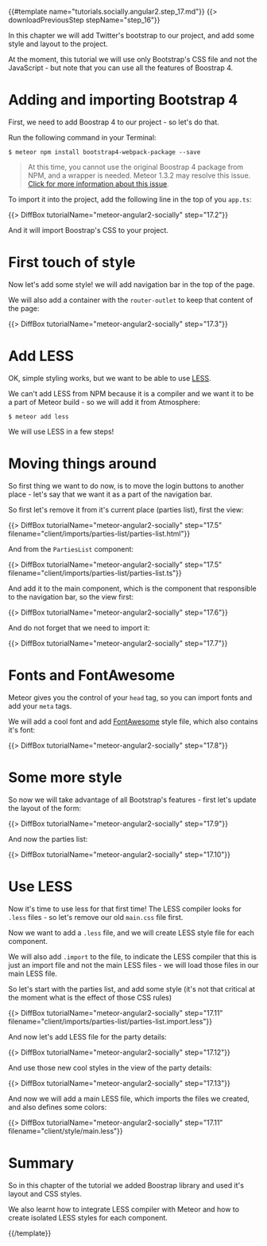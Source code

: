 {{#template name="tutorials.socially.angular2.step_17.md"}}
{{> downloadPreviousStep stepName="step_16"}}

In this chapter we will add Twitter's bootstrap to our project, and add some style and layout to the project.

At the moment, this tutorial we will use only Bootstrap's CSS file and not the JavaScript - but note that you can use all the features of Boostrap 4.

# Adding and importing Bootstrap 4

First, we need to add Boostrap 4 to our project - so let's do that.

Run the following command in your Terminal:

    $ meteor npm install bootstrap4-webpack-package --save

> At this time, you cannot use the original Boostrap 4 package from NPM, and a wrapper is needed. Meteor 1.3.2 may resolve this issue. [Click for more information about this issue](https://github.com/meteor/meteor/issues/6098).

To import it into the project, add the following line in the top of you `app.ts`:

{{> DiffBox tutorialName="meteor-angular2-socially" step="17.2"}}

And it will import Boostrap's CSS to your project.

# First touch of style

Now let's add some style! we will add navigation bar in the top of the page.

We will also add a container with the `router-outlet` to keep that content of the page:

{{> DiffBox tutorialName="meteor-angular2-socially" step="17.3"}}

# Add LESS

OK, simple styling works, but we want to be able to use [LESS](http://lesscss.org/).

We can't add LESS from NPM because it is a compiler and we want it to be a part of Meteor build - so we will add it from Atmosphere:

    $ meteor add less

We will use LESS in a few steps!

# Moving things around

So first thing we want to do now, is to move the login buttons to another place - let's say that we want it as a part of the navigation bar.

So first let's remove it from it's current place (parties list), first the view:

{{> DiffBox tutorialName="meteor-angular2-socially" step="17.5" filename="client/imports/parties-list/parties-list.html"}}

And from the `PartiesList` component:

{{> DiffBox tutorialName="meteor-angular2-socially" step="17.5" filename="client/imports/parties-list/parties-list.ts"}}

And add it to the main component, which is the component that responsible to the navigation bar, so the view first:

{{> DiffBox tutorialName="meteor-angular2-socially" step="17.6"}}

And do not forget that we need to import it:

{{> DiffBox tutorialName="meteor-angular2-socially" step="17.7"}}

# Fonts and FontAwesome

Meteor gives you the control of your `head` tag, so you can import fonts and add your `meta` tags.

We will add a cool font and add [FontAwesome](https://fortawesome.github.io/Font-Awesome/) style file, which also contains it's font:

{{> DiffBox tutorialName="meteor-angular2-socially" step="17.8"}}

# Some more style

So now we will take advantage of all Bootstrap's features - first let's update the layout of the form:

{{> DiffBox tutorialName="meteor-angular2-socially" step="17.9"}}

And now the parties list:

{{> DiffBox tutorialName="meteor-angular2-socially" step="17.10"}}

# Use LESS

Now it's time to use less for that first time! The LESS compiler looks for `.less` files - so let's remove our old `main.css` file first.

Now we want to add a `.less` file, and we will create LESS style file for each component.

We will also add `.import` to the file, to indicate the LESS compiler that this is just an import file and not the main LESS files - we will load those files in our main LESS file.

So let's start with the parties list, and add some style (it's not that critical at the moment what is the effect of those CSS rules)

{{> DiffBox tutorialName="meteor-angular2-socially" step="17.11" filename="client/imports/parties-list/parties-list.import.less"}}

And now let's add LESS file for the party details:

{{> DiffBox tutorialName="meteor-angular2-socially" step="17.12"}}

And use those new cool styles in the view of the party details:

{{> DiffBox tutorialName="meteor-angular2-socially" step="17.13"}}

And now we will add a main LESS file, which imports the files we created, and also defines some colors:

{{> DiffBox tutorialName="meteor-angular2-socially" step="17.11" filename="client/style/main.less"}}

# Summary

So in this chapter of the tutorial we added Boostrap library and used it's layout and CSS styles.

We also learnt how to integrate LESS compiler with Meteor and how to create isolated LESS styles for each component.

{{/template}}
